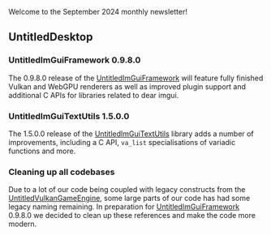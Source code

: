 Welcome to the September 2024 monthly newsletter!

## UntitledDesktop
### UntitledImGuiFramework 0.9.8.0
The 0.9.8.0 release of the [UntitledImGuiFramework](https://github.com/MadLadSquad/UntitledImGuiFramework) will feature fully finished
Vulkan and WebGPU renderers as well as improved plugin support and additional C APIs for libraries related to dear imgui.

### UntitledImGuiTextUtils 1.5.0.0
The 1.5.0.0 release of the [UntitledImGuiTextUtils](https://github.com/MadLadSquad/UntitledImGuiTextUtils) library adds a number of
improvements, including a C API, `va_list` specialisations of variadic functions and more.

### Cleaning up all codebases
Due to a lot of our code being coupled with legacy constructs from the 
[UntitledVulkanGameEngine](https://github.com/MadLadSquad/UntitledVulkanGameEngineOld), some large parts of our code has had some legacy
naming remaining. In preparation for [UntitledImGuiFramework](https://github.com/MadLadSquad/UntitledImGuiFramework) 0.9.8.0 we decided
to clean up these references and make the code more modern.
